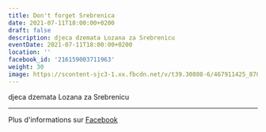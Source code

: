 ```yaml
---
title: Don't forget Srebrenica
date: 2021-07-11T18:00:00+0200
draft: false
description: djeca dzemata Lozana za Srebrenicu
eventDate: 2021-07-11T18:00:00+0200
location: ''
facebook_id: '216159003711963'
weight: 30
image: https://scontent-sjc3-1.xx.fbcdn.net/v/t39.30808-6/467911425_8702124949883247_8451066247417132989_n.jpg?_nc_cat=103&ccb=1-7&_nc_sid=9e60e4&_nc_eui2=AeGxBM5gmFoBDnSrQC1cOb3STHlsLy7Cd4JMeWwvLsJ3ggEqyGsB_zl-XvvPGWy8f0UPzzWjAuO3Zv4k3PBjBnj3&_nc_ohc=W991DrHsNaIQ7kNvwHXJOaX&_nc_oc=AdmX2CDZhyIZJ-JYPinG7tX2Sr_23uDYeRueA3oCmtisTdxFTg7wRcyouoHARQQWzpU&_nc_zt=23&_nc_ht=scontent-sjc3-1.xx&edm=ABTKTjYEAAAA&_nc_gid=fb0JfUf02COROJXvH03rpw&oh=00_AfEes49v2tR_6QTXjzq1K_C7bAW_J3mpazCfDmuvaHo6Rg&oe=68162ED9
---
```


djeca dzemata Lozana za Srebrenicu

---

Plus d'informations sur [Facebook](https://facebook.com/events/216159003711963)